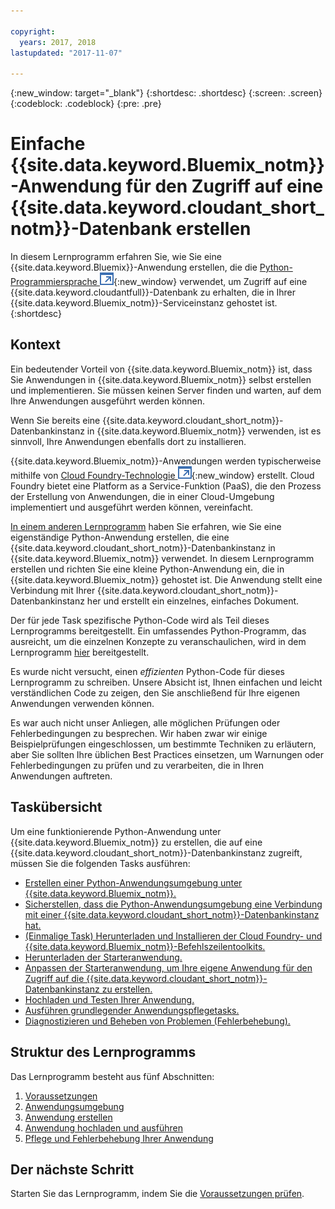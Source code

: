 ```yaml
---

copyright:
  years: 2017, 2018
lastupdated: "2017-11-07"

---
```


{:new_window: target="_blank"}
{:shortdesc: .shortdesc}
{:screen: .screen}
{:codeblock: .codeblock}
{:pre: .pre}

<!-- Acrolinx: 2017-01-10 -->

# Einfache {{site.data.keyword.Bluemix_notm}}-Anwendung für den Zugriff auf eine {{site.data.keyword.cloudant_short_notm}}-Datenbank erstellen

In diesem Lernprogramm erfahren Sie, wie Sie eine {{site.data.keyword.Bluemix}}-Anwendung erstellen, die die
[Python-Programmiersprache ![Symbol für externen Link](../images/launch-glyph.svg "Symbol für externen Link")](https://www.python.org/){:new_window} verwendet, um
Zugriff auf eine {{site.data.keyword.cloudantfull}}-Datenbank zu erhalten, die in Ihrer {{site.data.keyword.Bluemix_notm}}-Serviceinstanz gehostet ist.
{:shortdesc}

## Kontext

Ein bedeutender Vorteil von {{site.data.keyword.Bluemix_notm}} ist, dass Sie Anwendungen in
{{site.data.keyword.Bluemix_notm}} selbst erstellen und implementieren.
Sie müssen keinen Server finden und warten, auf dem Ihre Anwendungen ausgeführt werden können.

Wenn Sie bereits eine {{site.data.keyword.cloudant_short_notm}}-Datenbankinstanz in {{site.data.keyword.Bluemix_notm}} verwenden,
ist es sinnvoll, Ihre Anwendungen ebenfalls dort zu installieren.

{{site.data.keyword.Bluemix_notm}}-Anwendungen werden typischerweise mithilfe von
[Cloud Foundry-Technologie ![Symbol für externen Link](../images/launch-glyph.svg "Symbol für externen Link")](https://en.wikipedia.org/wiki/Cloud_Foundry){:new_window} erstellt.
Cloud Foundry bietet eine Platform as a Service-Funktion (PaaS), die den Prozess der Erstellung von Anwendungen, die in einer Cloud-Umgebung implementiert und ausgeführt werden können, vereinfacht.

[In einem anderen Lernprogramm](create_database.html) haben Sie erfahren, wie Sie eine eigenständige Python-Anwendung erstellen,
die eine {{site.data.keyword.cloudant_short_notm}}-Datenbankinstanz in {{site.data.keyword.Bluemix_notm}} verwendet.
In diesem Lernprogramm erstellen und richten Sie eine kleine Python-Anwendung ein, die in {{site.data.keyword.Bluemix_notm}} gehostet ist.
Die Anwendung stellt eine Verbindung mit Ihrer {{site.data.keyword.cloudant_short_notm}}-Datenbankinstanz her und
erstellt ein einzelnes, einfaches Dokument.

Der für jede Task spezifische Python-Code wird als Teil dieses Lernprogramms bereitgestellt.
Ein umfassendes Python-Programm, das ausreicht, um die einzelnen Konzepte zu veranschaulichen, wird
in dem Lernprogramm [hier](create_bmxapp_createapp.html#complete-listing) bereitgestellt.

Es wurde nicht versucht, einen _effizienten_ Python-Code für dieses Lernprogramm zu schreiben.
Unsere Absicht ist, Ihnen einfachen und leicht verständlichen Code zu zeigen,
den Sie anschließend für Ihre eigenen Anwendungen verwenden können.

Es war auch nicht unser Anliegen, alle möglichen Prüfungen oder Fehlerbedingungen zu besprechen.
Wir haben zwar wir einige Beispielprüfungen eingeschlossen, um bestimmte Techniken zu erläutern,
aber Sie sollten Ihre üblichen Best Practices einsetzen, um Warnungen oder Fehlerbedingungen zu prüfen
und zu verarbeiten, die in Ihren Anwendungen auftreten.

## Taskübersicht

Um eine funktionierende Python-Anwendung unter {{site.data.keyword.Bluemix_notm}}
zu erstellen, die auf eine {{site.data.keyword.cloudant_short_notm}}-Datenbankinstanz zugreift,
müssen Sie die folgenden Tasks ausführen:

-   [Erstellen einer Python-Anwendungsumgebung unter {{site.data.keyword.Bluemix_notm}}. ](create_bmxapp_appenv.html#creating)
-   [Sicherstellen, dass die Python-Anwendungsumgebung eine Verbindung mit einer {{site.data.keyword.cloudant_short_notm}}-Datenbankinstanz hat.](create_bmxapp_appenv.html#connecting)
-   [(Einmalige Task) Herunterladen und Installieren der Cloud Foundry- und {{site.data.keyword.Bluemix_notm}}-Befehlszeilentoolkits.](create_bmxapp_appenv.html#toolkits)
-   [Herunterladen der Starteranwendung.](create_bmxapp_appenv.html#starter)
-   [Anpassen der Starteranwendung, um Ihre eigene Anwendung für den Zugriff auf die {{site.data.keyword.cloudant_short_notm}}-Datenbankinstanz zu erstellen.](create_bmxapp_createapp.html#theApp)
-   [Hochladen und Testen Ihrer Anwendung.](create_bmxapp_upload.html#uploading)
-   [Ausführen grundlegender Anwendungspflegetasks.](create_bmxapp_maintain.html#maintenance)
-   [Diagnostizieren und Beheben von Problemen (Fehlerbehebung).](create_bmxapp_maintain.html#troubleshooting)

## Struktur des Lernprogramms

Das Lernprogramm besteht aus fünf Abschnitten:

1.  [Voraussetzungen](create_bmxapp_prereq.html)
2.  [Anwendungsumgebung](create_bmxapp_appenv.html)
3.  [Anwendung erstellen](create_bmxapp_createapp.html)
4.  [Anwendung hochladen und ausführen](create_bmxapp_upload.html)
5.  [Pflege und Fehlerbehebung Ihrer Anwendung](create_bmxapp_maintain.html)

## Der nächste Schritt

Starten Sie das Lernprogramm,
indem Sie die [Voraussetzungen prüfen](create_bmxapp_prereq.html).
